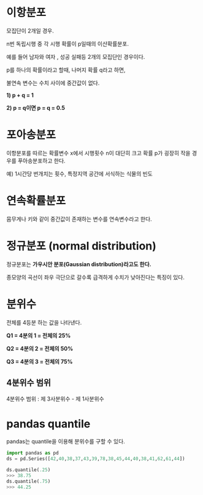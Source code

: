 # 이항분포

모집단이 2개일 경우.

n번 독립시행 중 각 시행 확률이 p일때의 이산확률분포.

예를 들어 남자와 여자 , 성공 실패등 2개의 모집단인 경우이다.

p를 하나의 확률이라고 할때, 나머지 확률 q라고 하면, 

불연속 변수는 수치 사이에 중간값이 없다.

__1) p + q = 1__
 
__2) p = q이면 p = q = 0.5__

# 포아송분포 

이항분포를 따르는 확률변수 x에서 시행횟수 n이 대단히 크고 확률 p가 굉장히 작을 경우를 푸아송분포하고 한다.

예) 1시간당 번개치는 횟수, 특정지역 공간에 서식하는 식물의 빈도

# 연속확률분포

뭄무게나 키와 같이 중간값이 존재하는 변수를 연속변수라고 한다.


# 정규분포 (normal distribution)

정규분포는 __가우시안 분포(Gaussian distribution)라고도 한다.__

종모양의 곡선이 좌우 극단으로 갈수록 급격하게 수치가 낮아진다는 특징이 있다.



# 분위수

전체를 4등분 하는 값을 나타낸다.

__Q1 = 4분의 1 = 전체의 25%__

__Q2 = 4분의 2 = 전체의 50%__

__Q3 = 4분의 3 = 전체의 75%__

## 4분위수 범위

4분위수 범위 : 제 3사분위수 - 제 1사분위수 

# pandas quantile

pandas는 quantile을 이용해 분위수를 구할 수 있다.

```python
import pandas as pd
ds = pd.Series([42,40,38,37,43,39,78,38,45,44,40,38,41,62,61,44])

ds.quantile(.25)
>>> 38.75
ds.quantile(.75)
>>> 44.25
